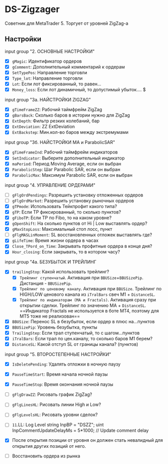 # DS-Zigzager
Советник для MetaTrader 5. Торгует от уровней ZigZag-а

##  Настройки
input     group                    "2. ОСНОВНЫЕ НАСТРОЙКИ"
- [x] `gMagic`: Идентификатор ордеров
- [x] `gComment`: Дополнительный комментарий к ордерам
- [x] `SetTypePos`: Направление торговли
- [x] `Type_lot`: Направление торговли
- [x] `Lot`: Если лот фиксированный, то равен...
- [x] `Money_loss`: Если лот динамичный, то допустимый убыток.... $

input     group                    "3а. НАЙСТРОЙКИ ZIGZAG"
- [x] `gTimeFrameZZ`: Рабочий таймфрейм ZigZag
- [x] `gBarsBack`: Сколько баров в истории нужно для ZigZag
- [x] `ExtDepth`: Фильтр резких колебаний, бар
- [x] `ExtDeviation`: ZZ ExtDeviation
- [x] `ExtBackstep`: Мин.кол-во баров между экстремумами

input     group                    "3б. НАЙСТРОЙКИ MA и ParabolicSAR"
- [x] `gTimeFrameInd`: Рабочий таймфрейм индикаторов
- [x] `SetIndicator`: Выберите дополнительный индикатор
- [x] `maPeriod`: Период Moving Average, если он выбран
- [x] `ParabolicStep`: Шаг Parabolic SAR, если он выбран
- [x] `ParabolicMax`: Максимум Parabolic SAR, если он выбран

input     group                    "4. УПРАВЛЕНИЕ ОРДЕРАМИ"
- [ ] `gFlgOrdPendings`: Разрешить установку отложенных ордеров
- [ ] `gFlgOrdMarket`: Разрешить установку рыночных ордеров
- [x] `gTPmode`: Использовать Тейкпрофит какого типа?
- [x] `gTP`: Если TP фиксированный, то сколько пунктов?
- [x] `gFiboTP`: Если TP по Fibo, то на каком уровне?
- [x] `gOpenShift`: На сколько пунктов от Hi | Low выставлять ордер?
- [x] `gMaxStopLoss`: Максимальный стоп лосс, пункт
- [ ] `gFlgMASLinMoment`: SL восстановленных отложек выставлять где?
- [x] `gLifeTime`: Время жизни ордера в часах
- [x] `Close_TPord_on_Time`: Закрывать профитные ордера в конце дня?
- [x] `Hour_closing`: Если закрывать, то в котором часу?

input     group                    "4а. БЕЗУБЫТОК И ТРЕЙЛИНГ
- [x] `trailingStop`: Какой использовать трейлинг?
    - [x] `Трейлинг ступенчатый`. Активация при `BBUSize`+`BBUSizePip`. Дистанция - `BBUSizePip`.
    - [x] `Трейлинг по ценовому каналу`. Активация при `BBUSize`. Трейлинг по HIGH/LOW ценового канала из `iTralBars` свеч M1 + `DistanceSL`.
    - [x] `Трейлинг по индикаторам (MA и Fractals)`. Активация сразу при открытии сделки. Трейлинг по значению MA + `DistanceSL`. ==Индикатор Fractals не используется в боте MT4, поэтому для MT5 тоже не реализован==
- [x] `BBUSize`: Перенос SL в безубыток, если ордер в плюс на...пунктов
- [x] `BBUSizePip`: Уровень безубытка, пункты
- [x] `TrailingStep`: Если трал ступенчатый, то с шагом...пунктов
- [x] `iTralBars`: Если трал по цен.каналу, то сколько баров M1 берем?
- [x] `DistanceSL`: Какой отступ SL от границы канала? (пунктов)

input     group                    "5. ВТОРОСТЕПЕННЫЕ НАСТРОЙКИ"
- [x] `IsDeletePending`: Удалять отложки в ночную паузу
- [x] `PauseTimeStart`: Время начала ночной паузы
- [x] `PauseTimeStop`: Время окончания ночной паузы
- [ ] `gFlgDrawZZ`: Рисовать график ZigZag?
- [ ] `gFlgLinesHL`: Рисовать линии High и Low?
- [ ] `gFlgLevelsHL`: Рисовать уровни сделок?
- [ ] `11`.LL: Log Level
          string                   InpBP                                 = "DSZZ";
          uint                     InpCommentUpdateDelayMs               = 5*1000;                              // Update comment delay


- [x] После открытия позиции от уровня он должен стать невалидный для открытия других позиций от него.
- [ ] Восстановить ордера из рынка